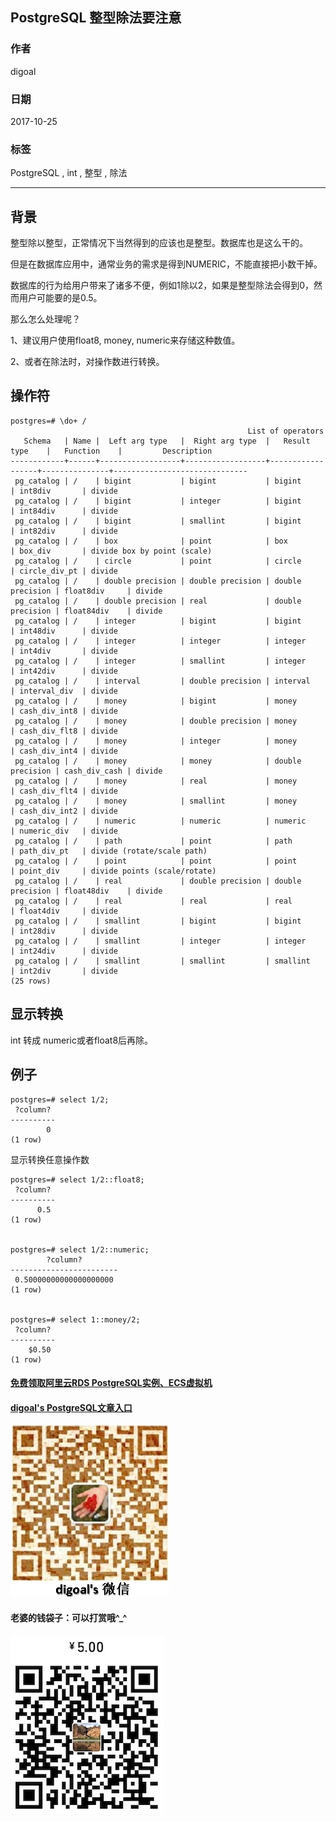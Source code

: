 ## PostgreSQL 整型除法要注意  
                                 
### 作者                
digoal                
                
### 日期                 
2017-10-25                
                  
### 标签                
PostgreSQL , int , 整型 , 除法        
                            
----                            
                             
## 背景      
整型除以整型，正常情况下当然得到的应该也是整型。数据库也是这么干的。  
  
但是在数据库应用中，通常业务的需求是得到NUMERIC，不能直接把小数干掉。  
  
数据库的行为给用户带来了诸多不便，例如1除以2，如果是整型除法会得到0，然而用户可能要的是0.5。     
    
那么怎么处理呢？    
     
1、建议用户使用float8, money, numeric来存储这种数值。  
  
2、或者在除法时，对操作数进行转换。  
    
## 操作符  
  
  
```  
postgres=# \do+ /  
                                                     List of operators  
   Schema   | Name |  Left arg type   |  Right arg type  |   Result type    |   Function    |         Description            
------------+------+------------------+------------------+------------------+---------------+------------------------------  
 pg_catalog | /    | bigint           | bigint           | bigint           | int8div       | divide  
 pg_catalog | /    | bigint           | integer          | bigint           | int84div      | divide  
 pg_catalog | /    | bigint           | smallint         | bigint           | int82div      | divide  
 pg_catalog | /    | box              | point            | box              | box_div       | divide box by point (scale)  
 pg_catalog | /    | circle           | point            | circle           | circle_div_pt | divide  
 pg_catalog | /    | double precision | double precision | double precision | float8div     | divide  
 pg_catalog | /    | double precision | real             | double precision | float84div    | divide  
 pg_catalog | /    | integer          | bigint           | bigint           | int48div      | divide  
 pg_catalog | /    | integer          | integer          | integer          | int4div       | divide  
 pg_catalog | /    | integer          | smallint         | integer          | int42div      | divide  
 pg_catalog | /    | interval         | double precision | interval         | interval_div  | divide  
 pg_catalog | /    | money            | bigint           | money            | cash_div_int8 | divide  
 pg_catalog | /    | money            | double precision | money            | cash_div_flt8 | divide  
 pg_catalog | /    | money            | integer          | money            | cash_div_int4 | divide  
 pg_catalog | /    | money            | money            | double precision | cash_div_cash | divide  
 pg_catalog | /    | money            | real             | money            | cash_div_flt4 | divide  
 pg_catalog | /    | money            | smallint         | money            | cash_div_int2 | divide  
 pg_catalog | /    | numeric          | numeric          | numeric          | numeric_div   | divide  
 pg_catalog | /    | path             | point            | path             | path_div_pt   | divide (rotate/scale path)  
 pg_catalog | /    | point            | point            | point            | point_div     | divide points (scale/rotate)  
 pg_catalog | /    | real             | double precision | double precision | float48div    | divide  
 pg_catalog | /    | real             | real             | real             | float4div     | divide  
 pg_catalog | /    | smallint         | bigint           | bigint           | int28div      | divide  
 pg_catalog | /    | smallint         | integer          | integer          | int24div      | divide  
 pg_catalog | /    | smallint         | smallint         | smallint         | int2div       | divide  
(25 rows)  
```  
  
## 显示转换  
int 转成 numeric或者float8后再除。  
  
## 例子  
  
```  
postgres=# select 1/2;  
 ?column?   
----------  
        0  
(1 row)  
```  
  
显示转换任意操作数  
  
```  
postgres=# select 1/2::float8;  
 ?column?   
----------  
      0.5  
(1 row)  
  
  
postgres=# select 1/2::numeric;  
        ?column?          
------------------------  
 0.50000000000000000000  
(1 row)  
  
  
postgres=# select 1::money/2;  
 ?column?   
----------  
    $0.50  
(1 row)  
```  
    
    
  
  
  
  
  
  
  
  
  
  
  
  
  
#### [免费领取阿里云RDS PostgreSQL实例、ECS虚拟机](https://free.aliyun.com/ "57258f76c37864c6e6d23383d05714ea")
  
  
#### [digoal's PostgreSQL文章入口](https://github.com/digoal/blog/blob/master/README.md "22709685feb7cab07d30f30387f0a9ae")
  
  
![digoal's weixin](../pic/digoal_weixin.jpg "f7ad92eeba24523fd47a6e1a0e691b59")
  
  
#### 老婆的钱袋子：可以打赏哦^_^  
![wife's weixin ds](../pic/wife_weixin_ds.jpg "acd5cce1a143ef1d6931b1956457bc9f")
  
